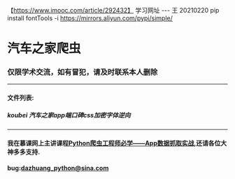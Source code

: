 【https://www.imooc.com/article/292432】 学习网址 ---  王 20210220
pip install fontTools -i https://mirrors.aliyun.com/pypi/simple/




# 汽车之家爬虫
### 仅限学术交流，如有冒犯，请及时联系本人删除
***
#### 文件列表:
##### koubei 汽车之家app端口碑css加密字体逆向
***
#### 我在慕课网上主讲课程[Python爬虫工程师必学——App数据抓取实战](https://coding.imooc.com/class/283.html),还请各位大神多多支持.
#### bug:dazhuang_python@sina.com
